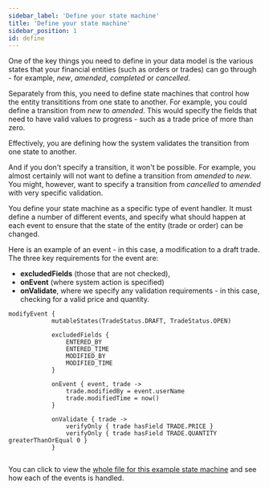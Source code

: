 ```yaml
---
sidebar_label: 'Define your state machine'
title: 'Define your state machine'
sidebar_position: 1
id: define
---
```


One of the key things you need to define in your data model is the various states that your financial entities (such as orders or trades) can go through - for example, *new*, *amended*, *completed* or *cancelled*.

Separately from this, you need to define state machines that control how the entity transititions from one state to another. For example, you could define a transition from *new* to *amended*. This would specify the fields that need to have valid values to progress - such as a trade price of more than zero.

Effectively, you are defining how the system validates the transition from one state to another.

And if you don't specify a transition, it won't be possible. For example, you almost certainly will not want to define a transition from *amended* to *new*. You might, however, want to specify a transition from *cancelled* to *amended* with very specific validation.

You define your state machine as a specific type of event handler. It must define a number of different events, and specify what should happen at each event to ensure that the state of the entity (trade or order) can be changed.

Here is an example of an event - in this case, a modification to a draft trade. The three key requirements for the event are:

* **excludedFields** (those that are not checked),
*  **onEvent**  (where system action is specified) 
*  **onValidate**, where we specify any validation requirements - in this case, checking for a valid price and quantity.

```
modifyEvent {
            mutableStates(TradeStatus.DRAFT, TradeStatus.OPEN)

            excludedFields {
                ENTERED_BY
                ENTERED_TIME
                MODIFIED_BY
                MODIFIED_TIME
            }

            onEvent { event, trade ->
                trade.modifiedBy = event.userName
                trade.modifiedTime = now()
            }

            onValidate { trade ->
                verifyOnly { trade hasField TRADE.PRICE }
                verifyOnly { trade hasField TRADE.QUANTITY greaterThanOrEqual 0 }
            }


```

You can click to view the [whole file for this example state machine](/server/state-machine-example/) and see how each of the events is handled.





